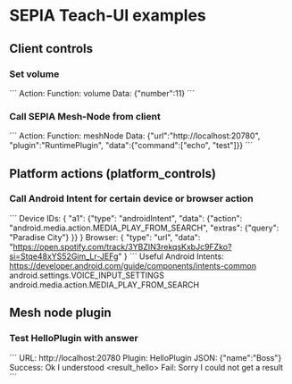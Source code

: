 # SEPIA Teach-UI examples

## Client controls

### Set volume
´´´
Action: <set>
Function: volume
Data: {"number":11}
´´´

### Call SEPIA Mesh-Node from client
´´´
Action: <on>
Function: meshNode
Data: {"url":"http://localhost:20780", "plugin":"RuntimePlugin", "data":{"command":["echo", "test"]}}
´´´

## Platform actions (platform_controls)

### Call Android Intent for certain device or browser action
´´´
Device IDs: { "a1": {"type": "androidIntent", "data": {"action": "android.media.action.MEDIA_PLAY_FROM_SEARCH", "extras": {"query": "Paradise City"} }} }
Browser:	{ "type": "url", "data": "https://open.spotify.com/track/3YBZIN3rekqsKxbJc9FZko?si=Stqe48xYS52Gim_Lr-JEFg" }
´´´
Useful Android Intents:  
https://developer.android.com/guide/components/intents-common  
android.settings.VOICE_INPUT_SETTINGS  
android.media.action.MEDIA_PLAY_FROM_SEARCH  


## Mesh node plugin

### Test HelloPlugin with answer
´´´
URL: http://localhost:20780
Plugin: HelloPlugin
JSON: {"name":"Boss"}
Success: Ok I understood <result_hello>
Fail: Sorry I could not get a result
´´´
